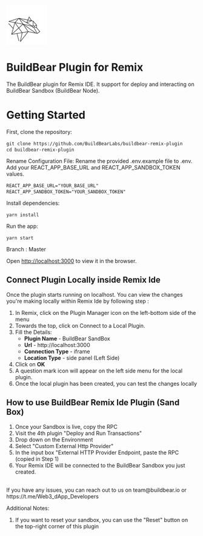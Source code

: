 
![buildbear](./src/images/BuildbearLogo.webp)
 
# BuildBear Plugin for Remix

The BuildBear plugin for Remix IDE. It support for deploy and interacting on BuildBear Sandbox (BuildBear Node).

# Getting Started

First, clone the repository:

```
git clone https://github.com/BuildBearLabs/buildbear-remix-plugin
cd buildbear-remix-plugin
```
Rename Configuration File:
Rename the provided .env.example file to .env.
Add your REACT_APP_BASE_URL and REACT_APP_SANDBOX_TOKEN values.

```
REACT_APP_BASE_URL="YOUR_BASE_URL"
REACT_APP_SANDBOX_TOKEN="YOUR_SANDBOX_TOKEN"
```

Install dependencies:

```
yarn install
```

Run the app:

```
yarn start
``` 
Branch : Master

Open [http://localhost:3000](http://localhost:3000) to view it in the browser.

## Connect Plugin Locally inside Remix Ide

 Once the plugin starts running on localhost. You can view the changes you're making locally within Remix Ide by following step :
 1. In Remix, click on the Plugin Manager icon on the left-bottom side of the menu
 2. Towards the top, click on Connect to a Local Plugin.
 3. Fill the Details:
    - **Plugin Name** - BuildBear SandBox
    - **Url** - http://localhost:3000
    - **Connection Type** - iframe
    - **Location Type** - side panel (Left Side) 
 4. Click on **OK**
 5. A question mark icon will appear on the left side menu for the local plugin.
 6. Once the local plugin has been created, you can test the changes locally


##  How to use BuildBear Remix Ide Plugin (Sand Box)
1. Once your Sandbox is live, copy the RPC
2. Visit the 4th plugin "Deploy and Run Transactions"
3. Drop down on the Environment
4. Select "Custom External Http Provider"
5. In the input box "External HTTP Provider Endpoint, paste the RPC (copied in Step 1)
6. Your Remix IDE will be connected to the BuildBear Sandbox you just created.
<br/>
If you have any issues, you can reach out to us on team@buildbear.io or https://t.me/Web3_dApp_Developers

Additional Notes:
1. If you want to reset your sandbox, you can use the "Reset" button on the top-right corner of this plugin
